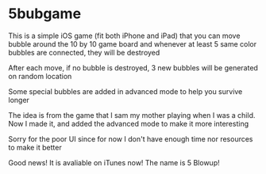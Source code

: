 # 5bubgame
This is a simple iOS game (fit both iPhone and iPad) that you can move bubble around the 10 by 10 game board and whenever at least 5 same color bubbles are connected, they will be destroyed

After each move, if no bubble is destroyed, 3 new bubbles will be generated on random location

Some special bubbles are added in advanced mode to help you survive longer

The idea is from the game that I sam my mother playing when I was a child. Now I made it, and added the advanced mode to make it more interesting

Sorry for the poor UI since for now I don't have enough time nor resources to make it better

Good news! It is avaliable on iTunes now! The name is 5 Blowup!
